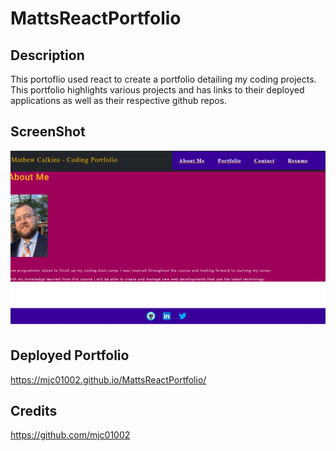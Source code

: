 # MattsReactPortfolio

## Description 
This portoflio used react to create a portfolio detailing my coding projects.  This portfolio highlights various projects and has links to their deployed applications as well as their respective github repos. 

## ScreenShot
![Image of Website](https://github.com/mjc01002/MattsReactPortfolio/blob/main/src/assets/readmeScreenshot.PNG?raw=true)

## Deployed Portfolio
https://mjc01002.github.io/MattsReactPortfolio/

## Credits
https://github.com/mjc01002
